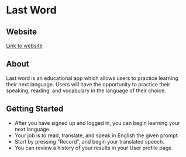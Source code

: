# Last Word

## Website
[Link to website](https://last-word.onrender.com)

## About
Last word is an educational app which allows users to practice learning their next language. Users will have the opportunity to practice their speaking, reading, and vocabulary in the language of their choice.

## Getting Started
- After you have signed up and logged in, you can begin learning your next language.
- Your job is to read, translate, and speak in English the given prompt.
- Start by pressing "Record", and begin your translated speech.
- You can review a history of your results in your User profile page.
